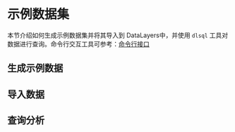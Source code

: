 # 示例数据集
本节介绍如何生成示例数据集并将其导入到 DataLayers中，并使用 `dlsql` 工具对数据进行查询。命令行交互工具可参考：[命令行接口](../admin/datalayers-cli.md#datalayers-cli)

## 生成示例数据

## 导入数据

## 查询分析
